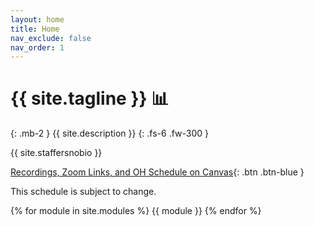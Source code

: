 ```yaml
---
layout: home
title: Home
nav_exclude: false
nav_order: 1
---
```


# {{ site.tagline }} 📊
{: .mb-2 }
{{ site.description }}
{: .fs-6 .fw-300 }

{{ site.staffersnobio }}

[Recordings, Zoom Links, and OH Schedule on Canvas](https://canvas.ucsd.edu/calendar?include_contexts=course_29590#view_name=month){: .btn .btn-blue }

This schedule is subject to change.

{% for module in site.modules %}
{{ module }}
{% endfor %}
